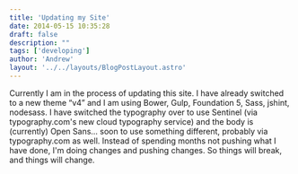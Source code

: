 ```yaml
---
title: 'Updating my Site'
date: 2014-05-15 10:35:28
draft: false
description: ""
tags: ['developing']
author: 'Andrew'
layout: '../../layouts/BlogPostLayout.astro'
---
```


Currently I am in the process of updating this site. I have already switched to a new theme “v4” and I am using Bower, Gulp, Foundation 5, Sass, jshint, nodesass. I have switched the typography over to use Sentinel (via typography.com's new cloud typography service) and the body is (currently) Open Sans… soon to use something different, probably via typography.com as well. Instead of spending months not pushing what I have done, I'm doing changes and pushing changes. So things will break, and things will change.
